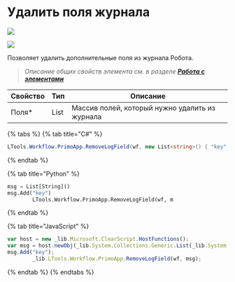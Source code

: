 # Удалить поля журнала

![](../../resources/basic/dialogs/image-(100)-(1)-(1)-(1)-(1)-(1)-(1)-(1)-(2)-(243).png)

![](../../resources/basic/dialogs/Удалить-поля-журнала.png)

Позволяет удалить дополнительные поля из журнала Робота.

> _Описание общих свойств элемента см. в разделе_ [_**Работа с элементами**_](https://docs.primo-rpa.ru/primo-rpa/primo-studio/process/elements)

| Свойство | Тип  | Описание                                       |
| -------- | ---- | ---------------------------------------------- |
| Поля\*   | List | Массив полей, который нужно удалить из журнала |

{% tabs %}
{% tab title="C#" %}
```csharp
LTools.Workflow.PrimoApp.RemoveLogField(wf, new List<string>() { "key" });
```
{% endtab %}

{% tab title="Python" %}
```python
msg = List[String]()
msg.Add("key")
		LTools.Workflow.PrimoApp.RemoveLogField(wf, m
```
{% endtab %}

{% tab title="JavaScript" %}
```javascript
var host = new _lib.Microsoft.ClearScript.HostFunctions();
var msg = host.newObj(_lib.System.Collections.Generic.List(_lib.System.String));
msg.Add("key");
		_lib.LTools.Workflow.PrimoApp.RemoveLogField(wf, msg);
```
{% endtab %}
{% endtabs %}
